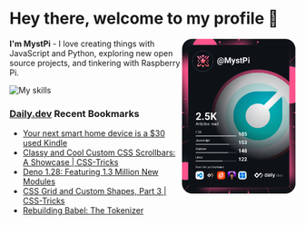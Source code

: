 # Hey there, welcome to my profile 👋

<a href="https://app.daily.dev/MystPi"><img src="https://github.com/MystPi/MystPi/blob/main/devcard.svg" width="200" alt="MystPi's Dev Card" align="right"/></a>

**I'm MystPi** - I love creating things with JavaScript and Python, exploring new open source projects, and tinkering with Raspberry Pi.

![My skills](https://skillicons.dev/icons?i=svelte,js,html,css,py,raspberrypi,react,tailwind)

### [Daily.dev](https://daily.dev) Recent Bookmarks
<!-- daily.dev BOOKMARKS:START -->
- [Your next smart home device is a $30 used Kindle](https://app.daily.dev/posts/NiQdI6pxs?utm_source=rss&utm_medium=bookmarks&utm_campaign=Itr6mLfRdMms0HCyePtl9)
- [Classy and Cool Custom CSS Scrollbars: A Showcase | CSS-Tricks](https://app.daily.dev/posts/3NEAb1Bd6?utm_source=rss&utm_medium=bookmarks&utm_campaign=Itr6mLfRdMms0HCyePtl9)
- [Deno 1.28: Featuring 1.3 Million New Modules](https://app.daily.dev/posts/zbsM8QpSP?utm_source=rss&utm_medium=bookmarks&utm_campaign=Itr6mLfRdMms0HCyePtl9)
- [CSS Grid and Custom Shapes, Part 3 | CSS-Tricks](https://app.daily.dev/posts/X9oOpIVI_?utm_source=rss&utm_medium=bookmarks&utm_campaign=Itr6mLfRdMms0HCyePtl9)
- [Rebuilding Babel: The Tokenizer](https://app.daily.dev/posts/5sG3zNp4c?utm_source=rss&utm_medium=bookmarks&utm_campaign=Itr6mLfRdMms0HCyePtl9)
<!-- daily.dev BOOKMARKS:END -->
